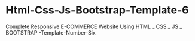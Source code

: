 # Html-Css-Js-Bootstrap-Template-6
Complete Responsive E-COMMERCE Website Using HTML _ CSS _ JS _ BOOTSTRAP -Template-Number-Six
